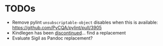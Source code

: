 # TODOs

- Remove pylint `unsubscriptable-object` disables when this is available: <https://github.com/PyCQA/pylint/pull/3905>
- Kindlegen has been [discontinued](https://goodereader.com/blog/kindle/amazon-discontinues-kindlegen)... find a replacement
- Evaluate Sigil as Pandoc replacement?
